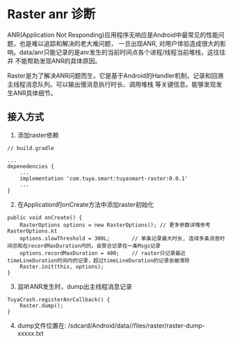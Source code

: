 # Raster  anr 诊断

ANR(Application Not Responding)应用程序无响应是Android中最常见的性能问题，也是难以追踪和解决的老大难问题，
一旦出现ANR, 对用户体验造成很大的影响。data/anr只能记录的是anr发生的当前时间点各个进程/线程当前堆栈，这往往并
不能帮助发现ANR的具体原因。

Raster是为了解决ANR问题而生，它是基于Android的Handler机制，记录和回溯主线程消息队列。可以输出慢消息执行时长、调用堆栈
等关键信息。能够发现发生ANR具体细节。


## 接入方式

1. 添加raster依赖

```
// build.gradle

...
depenedencies {
    ...
    implementation 'com.tuya.smart:tuyasmart-raster:0.0.1'
    ...
}

```

2. 在Application的onCreate方法中添加raster初始化

```
public void onCreate() {
    RasterOptions options = new RasterOptions(); // 更多参数详情参考 RasterOptions.kt
    options.slowThreshold = 300L;       // 单条记录最大时长, 连续多条消息时间总和在recordMaxDuration内的，会聚合记录在一条Msgs记录
    options.recordMaxDuration = 400;    // raster只记录最近timeLineDuration时间内的记录，超过timeLineDuration的记录会被清除
    Raster.init(this, options);
}
```

3. 监听ANR发生时，dump出主线程消息记录

```
TuyaCrash.registerAnrCallback() {
    Raster.dump();
}
```

4. dump文件位置在: /sdcard/Android/data/<packageName>/files/raster/raster-dump-xxxxx.txt
